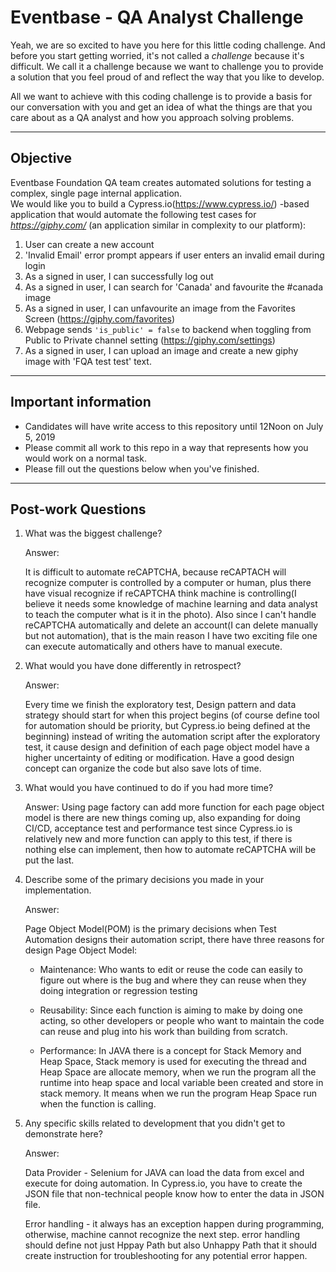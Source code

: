 # Eventbase - QA Analyst Challenge

Yeah, we are so excited to have you here for this little coding challenge. And before you start getting worried, it's not called a *challenge* because it's difficult. We call it a challenge because we want to challenge you to provide a solution that you feel proud of and reflect the way that you like to develop.

All we want to achieve with this coding challenge is to provide a basis for our conversation with you and get an idea of what the things are that you care about as a QA analyst and how you approach solving problems.

-------

## Objective

Eventbase Foundation QA team creates automated solutions for testing a complex, single page internal application.  
We would like you to build a Cypress.io(https://www.cypress.io/) -based application that would automate the following test cases for *https://giphy.com/* (an application similar in complexity to our platform):  

1. User can create a new account  
2. 'Invalid Email' error prompt appears if user enters an invalid email during login  
3. As a signed in user, I can successfully log out  
4. As a signed in user, I can search for 'Canada' and favourite the #canada image  
5. As a signed in user, I can unfavourite an image from the Favorites Screen (https://giphy.com/favorites)  
6. Webpage sends `'is_public' = false` to backend when toggling from Public to Private channel setting (https://giphy.com/settings)
7. As a signed in user, I can upload an image and create a new giphy image with 'FQA test test' text.  

------

## Important information

* Candidates will have write access to this repository until 12Noon on July 5, 2019 
* Please commit all work to this repo in a way that represents how you would work on a normal task.
* Please fill out the questions below when you've finished.

------

## Post-work Questions

1. What was the biggest challenge?
    
    Answer: 
    
    It is difficult to automate reCAPTCHA, because reCAPTACH will recognize computer is controlled by a computer or human, plus there have visual recognize if reCAPTCHA think machine is controlling(I believe it needs some knowledge of machine learning and data analyst to teach the computer what is it in the photo). 
    Also since I can't handle reCAPTCHA automatically and delete an account(I can delete manually but not automation), that is the main reason I have two exciting file one can execute automatically and others have to manual execute. 

2. What would you have done differently in retrospect?
    
    Answer: 
    
    Every time we finish the exploratory test, Design pattern and data strategy should start for when this project begins (of course define tool for automation should be priority, but Cypress.io being defined at the beginning) instead of writing the automation script after the exploratory test, it cause design and definition of each page object model have a higher uncertainty of editing or modification. Have a good design concept can organize the code but also save lots of time.
     

3. What would you have continued to do if you had more time?
    
    Answer:
    Using page factory can add more function for each page object model is there are new things coming up, also expanding for doing CI/CD, acceptance test and performance test since Cypress.io is relatively new and more function can apply to this test, if there is nothing else can implement, then how to automate reCAPTCHA will be put the last.  

4. Describe some of the primary decisions you made in your implementation.
    
    Answer: 
    
    Page Object Model(POM) is the primary decisions when Test Automation designs their automation script, there have three reasons for design Page Object Model:  
    
    - Maintenance: Who wants to edit or reuse the code can easily to figure out where is the bug and where they can reuse when they doing integration or regression testing
    
    - Reusability: Since each function is aiming to make by doing one acting, so other developers or people who want to maintain the code can reuse and plug into his work than building from scratch.
    
    - Performance: In JAVA there is a concept for Stack Memory and Heap Space, Stack memory is used for executing the thread and Heap Space are allocate memory, when we run the program all the runtime into heap space and local variable been created and store in stack memory. It means when we run the program Heap Space run when the function is calling.    

5. Any specific skills related to development that you didn't get to demonstrate here?  
    
    Answer:
    
    Data Provider - Selenium for JAVA can load the data from excel and execute for doing automation. In Cypress.io, you have to create the JSON file that non-technical people know how to enter the data in JSON file.
    
    Error handling - it always has an exception happen during programming, otherwise, machine cannot recognize the next step. error handling should define not just Hppay Path but also Unhappy Path that it should create instruction for troubleshooting for any potential error happen.


